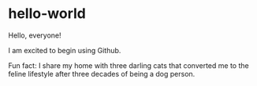 # hello-world


Hello, everyone!

I am excited to begin using Github. 

Fun fact: 
I share my home with three darling cats that converted me to the feline lifestyle after three decades of being a dog person.
